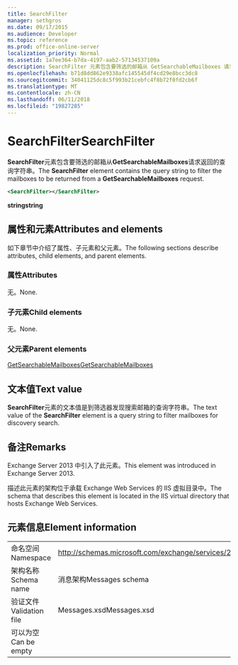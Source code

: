 ```yaml
---
title: SearchFilter
manager: sethgros
ms.date: 09/17/2015
ms.audience: Developer
ms.topic: reference
ms.prod: office-online-server
localization_priority: Normal
ms.assetid: 1a7ee364-b7da-4197-aab2-57134537109a
description: SearchFilter 元素包含要筛选的邮箱从 GetSearchableMailboxes 请求返回的查询字符串。
ms.openlocfilehash: b71d8dd862e9338afc145545df4cd29e8bcc3dc8
ms.sourcegitcommit: 34041125dc8c5f993b21cebfc4f8b72f0fd2cb6f
ms.translationtype: MT
ms.contentlocale: zh-CN
ms.lasthandoff: 06/11/2018
ms.locfileid: "19827285"
---
```

# <a name="searchfilter"></a><span data-ttu-id="cc78b-103">SearchFilter</span><span class="sxs-lookup"><span data-stu-id="cc78b-103">SearchFilter</span></span>

<span data-ttu-id="cc78b-104">**SearchFilter**元素包含要筛选的邮箱从**GetSearchableMailboxes**请求返回的查询字符串。</span><span class="sxs-lookup"><span data-stu-id="cc78b-104">The **SearchFilter** element contains the query string to filter the mailboxes to be returned from a **GetSearchableMailboxes** request.</span></span> 
  
```XML
<SearchFilter></SearchFilter>
```

 <span data-ttu-id="cc78b-105">**string**</span><span class="sxs-lookup"><span data-stu-id="cc78b-105">**string**</span></span>
## <a name="attributes-and-elements"></a><span data-ttu-id="cc78b-106">属性和元素</span><span class="sxs-lookup"><span data-stu-id="cc78b-106">Attributes and elements</span></span>

<span data-ttu-id="cc78b-107">如下章节中介绍了属性、子元素和父元素。</span><span class="sxs-lookup"><span data-stu-id="cc78b-107">The following sections describe attributes, child elements, and parent elements.</span></span>
  
### <a name="attributes"></a><span data-ttu-id="cc78b-108">属性</span><span class="sxs-lookup"><span data-stu-id="cc78b-108">Attributes</span></span>

<span data-ttu-id="cc78b-109">无。</span><span class="sxs-lookup"><span data-stu-id="cc78b-109">None.</span></span>
  
### <a name="child-elements"></a><span data-ttu-id="cc78b-110">子元素</span><span class="sxs-lookup"><span data-stu-id="cc78b-110">Child elements</span></span>

<span data-ttu-id="cc78b-111">无。</span><span class="sxs-lookup"><span data-stu-id="cc78b-111">None.</span></span>
  
### <a name="parent-elements"></a><span data-ttu-id="cc78b-112">父元素</span><span class="sxs-lookup"><span data-stu-id="cc78b-112">Parent elements</span></span>

[<span data-ttu-id="cc78b-113">GetSearchableMailboxes</span><span class="sxs-lookup"><span data-stu-id="cc78b-113">GetSearchableMailboxes</span></span>](getsearchablemailboxes.md)
  
## <a name="text-value"></a><span data-ttu-id="cc78b-114">文本值</span><span class="sxs-lookup"><span data-stu-id="cc78b-114">Text value</span></span>

<span data-ttu-id="cc78b-115">**SearchFilter**元素的文本值是到筛选器发现搜索邮箱的查询字符串。</span><span class="sxs-lookup"><span data-stu-id="cc78b-115">The text value of the **SearchFilter** element is a query string to filter mailboxes for discovery search.</span></span> 
  
## <a name="remarks"></a><span data-ttu-id="cc78b-116">备注</span><span class="sxs-lookup"><span data-stu-id="cc78b-116">Remarks</span></span>

<span data-ttu-id="cc78b-117">Exchange Server 2013 中引入了此元素。</span><span class="sxs-lookup"><span data-stu-id="cc78b-117">This element was introduced in Exchange Server 2013.</span></span>
  
<span data-ttu-id="cc78b-118">描述此元素的架构位于承载 Exchange Web Services 的 IIS 虚拟目录中。</span><span class="sxs-lookup"><span data-stu-id="cc78b-118">The schema that describes this element is located in the IIS virtual directory that hosts Exchange Web Services.</span></span>
  
## <a name="element-information"></a><span data-ttu-id="cc78b-119">元素信息</span><span class="sxs-lookup"><span data-stu-id="cc78b-119">Element information</span></span>

|||
|:-----|:-----|
|<span data-ttu-id="cc78b-120">命名空间</span><span class="sxs-lookup"><span data-stu-id="cc78b-120">Namespace</span></span>  <br/> |http://schemas.microsoft.com/exchange/services/2006/messages  <br/> |
|<span data-ttu-id="cc78b-121">架构名称</span><span class="sxs-lookup"><span data-stu-id="cc78b-121">Schema name</span></span>  <br/> |<span data-ttu-id="cc78b-122">消息架构</span><span class="sxs-lookup"><span data-stu-id="cc78b-122">Messages schema</span></span>  <br/> |
|<span data-ttu-id="cc78b-123">验证文件</span><span class="sxs-lookup"><span data-stu-id="cc78b-123">Validation file</span></span>  <br/> |<span data-ttu-id="cc78b-124">Messages.xsd</span><span class="sxs-lookup"><span data-stu-id="cc78b-124">Messages.xsd</span></span>  <br/> |
|<span data-ttu-id="cc78b-125">可以为空</span><span class="sxs-lookup"><span data-stu-id="cc78b-125">Can be empty</span></span>  <br/> ||
   

